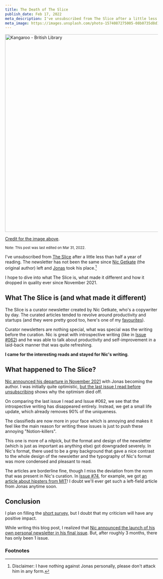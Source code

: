 ```yaml
---
title: The Death of The Slice
publish_date: Feb 17, 2022
meta_description: I've unsubscribed from The Slice after a little less than half a year of reading. The newsletter has not been the same since Nic Getkate (the original author) left and Jonas took his place.
meta_image: https://images.unsplash.com/photo-1574087275005-08b0735d8d13?ixlib=rb-1.2.1&ixid=MnwxMjA3fDB8MHxwaG90by1wYWdlfHx8fGVufDB8fHx8&auto=format&fit=crop&w=800&q=80
---
```


<img src="https://images.unsplash.com/photo-1574087275005-08b0735d8d13?ixlib=rb-1.2.1&ixid=MnwxMjA3fDB8MHxwaG90by1wYWdlfHx8fGVufDB8fHx8&auto=format&fit=crop&w=800&q=80" alt="Kangaroo - British Library" height="650px" />

[Credit for the image above](https://unsplash.com/photos/wrzA9IIkCrQ).

<small>Note: This post was last edited on Mar 31, 2022.</small>

I've unsubscribed from [The Slice](https://theslice.co/) after a little less than half a year of reading. The newsletter has not been the same since [Nic Getkate](https://nicgetkate.com/) (the original author) left and [Jonas](https://twitter.com/jonasslice) took his place.[^1]

I hope to dive into what The Slice is, what made it different and how it dropped in quality ever since November 2021.

## What The Slice is (and what made it different)

The Slice is a curator newsletter created by Nic Getkate, who's a copywriter by day. The curated articles tended to revolve around productivity and startups (and they were pretty good too, here's one of my [favourites](https://www.bbc.com/future/article/20210517-how-a-10k-poker-win-changed-how-i-think)).

Curator newsletters are nothing special, what was special was the writing before the curation. Nic is great with introspective writing (like in [Issue #062](https://eomail7.com/web-version?p=a166aa81-05e7-11ec-96e5-06b4694bee2a&pt=campaign&t=1629988234&s=a2f58bbf1a0a7e5d5104ba6636584f649d56d62855c7a8a738ee9dddb10f932a)) and he was able to talk about productivity and self-improvement in a laid-back manner that was quite refreshing.

**I came for the interesting reads and stayed for Nic's writing**.

## What happened to The Slice?

[Nic announced his departure in November 2021](https://eomail7.com/web-version?p=211f13a5-3d4f-11ec-96e5-06b4694bee2a&pt=campaign&t=1636036542&s=3f5be81bcffc9495333120b2b14281074c5c770d86799117c895de288f9abb8f) with Jonas becoming the author. I was initially quite optimistic, [but the last issue I read before unsubscribing](https://drive.google.com/file/d/13YbDHpqBpZSmb6flGWW6g6f-1H-g4sMM/view?usp=sharing) shows why the optimism died off.

On comparing the last issue I read and Issue #062, we see that the introspective writing has disappeared entirely. Instead, we get a small life update, which already removes 90% of the uniqueness.

The classifieds are now more in your face which is annoying and makes it feel like the main reason for writing these issues is just to push these annoying "Notion-killers".

This one is more of a nitpick, but the format and design of the newsletter (which is just as important as anything else) got downgraded severely. In Nic's format, there used to be a grey background that gave a nice contrast to the whole design of the newsletter and the typography of Nic's format was more condensed and pleasant to read.

The articles are borderline fine, though I miss the deviation from the norm that was present in Nic's curation. In [Issue #74](https://eomail7.com/web-version?p=4d1f2db4-4d2d-11ec-96e5-06b4694bee2a&pt=campaign&t=1637849138&s=976eb6166398d6d6d788568bacd0fcd2bb01c436cc899260005934d19de00cc4), for example, we got [an article about hipsters from MIT](https://www.technologyreview.com/2019/02/28/136854/the-hipster-effect-why-anti-conformists-always-end-up-looking-the-same?utm_source=pocket_mylist&utm_medium=email&utm_campaign=Issue%20%2374)! I doubt we'll ever get such a left-field article from Jonas anytime soon.

## Conclusion

I plan on filling the [short survey](https://docs.google.com/forms/d/e/1FAIpQLSfsRodBn85x5JWESxqyqmup1gUCDXLhLzPGt6IqekeSXpFGtA/viewform), but I doubt that my criticism will have any positive impact.

While writing this blog post, I realized that [Nic announced the launch of his own personal newsletter in his final issue](https://www.getrevue.co/profile/nicgetkate). But, after roughly 3 months, there has only been 1 issue.

### Footnotes

[^1]: Disclaimer: I have nothing against Jonas personally, please don't attack him in any form.
